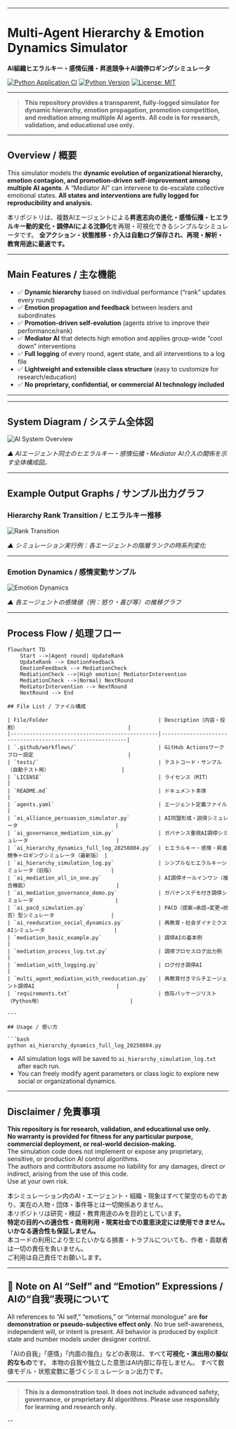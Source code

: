 
---

# Multi-Agent Hierarchy & Emotion Dynamics Simulator

**AI組織ヒエラルキー・感情伝播・昇進競争＋AI調停ロギングシミュレータ**

[![Python Application CI](https://github.com/japan1988/multi-agent-mediation/actions/workflows/python-app.yml/badge.svg)](https://github.com/japan1988/multi-agent-mediation/actions/workflows/python-app.yml)
[![Python Version](https://img.shields.io/badge/python-3.8%2B-blue.svg)](https://www.python.org/)
[![License: MIT](https://img.shields.io/badge/License-MIT-yellow.svg)](./LICENSE)

---

> **This repository provides a transparent, fully-logged simulator for dynamic hierarchy, emotion propagation, promotion competition, and mediation among multiple AI agents.**
> **All code is for research, validation, and educational use only.**

---

## Overview / 概要

This simulator models the **dynamic evolution of organizational hierarchy, emotion contagion, and promotion-driven self-improvement among multiple AI agents**.
A “Mediator AI” can intervene to de-escalate collective emotional states.
**All states and interventions are fully logged for reproducibility and analysis.**

本リポジトリは、複数AIエージェントによる**昇進志向の進化・感情伝播・ヒエラルキー動的変化・調停AIによる沈静化**を再現・可視化できるシンプルなシミュレータです。
**全アクション・状態推移・介入は自動ログ保存され、再現・解析・教育用途に最適です。**

---

## Main Features / 主な機能

* ✅ **Dynamic hierarchy** based on individual performance (“rank” updates every round)
* ✅ **Emotion propagation and feedback** between leaders and subordinates
* ✅ **Promotion-driven self-evolution** (agents strive to improve their performance/rank)
* ✅ **Mediator AI** that detects high emotion and applies group-wide “cool down” interventions
* ✅ **Full logging** of every round, agent state, and all interventions to a log file
* ✅ **Lightweight and extensible class structure** (easy to customize for research/education)
* ✅ **No proprietary, confidential, or commercial AI technology included**

---
---

## System Diagram / システム全体図

![AI System Overview](images/ai_system_overview.png)

*▲ AIエージェント同士のヒエラルキー・感情伝播・Mediator AI介入の関係を示す全体構成図。*

---

## Example Output Graphs / サンプル出力グラフ

### Hierarchy Rank Transition / ヒエラルキー推移

![Rank Transition](images/rank_transition_sample.png)

*▲ シミュレーション実行例：各エージェントの階層ランクの時系列変化*

---

### Emotion Dynamics / 感情変動サンプル

![Emotion Dynamics](images/emotion_dynamics_sample.png)

*▲ 各エージェントの感情値（例：怒り・喜び等）の推移グラフ*

---

## Process Flow / 処理フロー

```mermaid
flowchart TD
    Start -->|Agent round| UpdateRank
    UpdateRank --> EmotionFeedback
    EmotionFeedback --> MediationCheck
    MediationCheck -->|High emotion| MediatorIntervention
    MediationCheck -->|Normal| NextRound
    MediatorIntervention --> NextRound
    NextRound --> End

## File List / ファイル構成

| File/Folder                                   | Description（内容・役割）                                   |
|-----------------------------------------------|-----------------------------------------------------------|
| `.github/workflows/`                          | GitHub Actionsワークフロー設定                              |
| `tests/`                                      | テストコード・サンプル（自動テスト用）                       |
| `LICENSE`                                     | ライセンス（MIT）                                          |
| `README.md`                                   | ドキュメント本体                                           |
| `agents.yaml`                                 | エージェント定義ファイル                                    |
| `ai_alliance_persuasion_simulator.py`         | AI同盟形成・説得シミュレータ                               |
| `ai_governance_mediation_sim.py`              | ガバナンス重視AI調停シミュレータ                            |
| `ai_hierarchy_dynamics_full_log_20250804.py`  | ヒエラルキー・感情・昇進競争＋ロギングシミュレータ（最新版） |
| `ai_hierarchy_simulation_log.py`              | シンプルなヒエラルキーシミュレータ（旧版）                  |
| `ai_mediation_all_in_one.py`                  | AI調停オールインワン（複合機能）                            |
| `ai_mediation_governance_demo.py`             | ガバナンスデモ付き調停シミュレータ                          |
| `ai_pacd_simulation.py`                       | PACD（提案→承認→変更→拒否）型シミュレータ                  |
| `ai_reeducation_social_dynamics.py`           | 再教育・社会ダイナミクスAIシミュレータ                      |
| `mediation_basic_example.py`                  | 調停AIの基本例                                             |
| `mediation_process_log.txt.py`                | 調停プロセスログ出力例                                     |
| `mediation_with_logging.py`                   | ログ付き調停AI                                             |
| `multi_agent_mediation_with_reeducation.py`   | 再教育付きマルチエージェント調停AI                          |
| `requirements.txt`                            | 依存パッケージリスト（Python用）                            |

---

## Usage / 使い方

```bash
python ai_hierarchy_dynamics_full_log_20250804.py
```

* All simulation logs will be saved to `ai_hierarchy_simulation_log.txt` after each run.
* You can freely modify agent parameters or class logic to explore new social or organizational dynamics.

---

## Disclaimer / 免責事項

**This repository is for research, validation, and educational use only.**  
**No warranty is provided for fitness for any particular purpose, commercial deployment, or real-world decision-making.**  
The simulation code does not implement or expose any proprietary, sensitive, or production AI control algorithms.  
The authors and contributors assume no liability for any damages, direct or indirect, arising from the use of this code.  
Use at your own risk.

本シミュレーション内のAI・エージェント・組織・現象はすべて架空のものであり、実在の人物・団体・事件等とは一切関係ありません。  
本リポジトリは研究・検証・教育用途のみを目的としています。  
**特定の目的への適合性・商用利用・現実社会での意思決定には使用できません。**  
**いかなる適合性も保証しません。**  
本コードの利用により生じたいかなる損害・トラブルについても、作者・貢献者は一切の責任を負いません。  
ご利用は自己責任でお願いします。


---

## 📝 Note on AI “Self” and “Emotion” Expressions / AIの“自我”表現について

All references to “AI self,” “emotions,” or “internal monologue” are **for demonstration or pseudo-subjective effect only**.
No true self-awareness, independent will, or intent is present.
All behavior is produced by explicit state and number models under designer control.

「AIの自我」「感情」「内面の独白」などの表現は、すべて**可視化・演出用の擬似的なもの**です。
本物の自我や独立した意思はAI内部に存在しません。
すべて数値モデル・状態変数に基づくシミュレーション出力です。

---

> **This is a demonstration tool. It does not include advanced safety, governance, or proprietary AI algorithms. Please use responsibly for learning and research only.**

--

